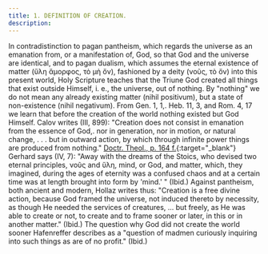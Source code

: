 ```yaml
---
title: 1. DEFINITION OF CREATION.
description: 
---
```


In contradistinction to pagan pantheism, which regards the universe as an emanation from, or a manifestation of, God, so that God and the universe are identical, and to pagan dualism, which assumes the eternal existence of matter (ὕλη ἄμορφος, τὸ μὴ ὄν), fashioned by a deity (νοῦς, τὸ ὄν) into this present world, Holy Scripture teaches that the Triune God created all things that exist outside Himself, i. e., the universe, out of nothing. By "nothing" we do not mean any already existing matter (nihil positivum), but a state of non-existence (nihil negativum). From Gen. 1, 1,. Heb. 11, 3, and Rom. 4, 17 we learn that before the creation of the world nothing existed but God Himself. Calov writes (III, 899): "Creation does not consist in emanation from the essence of God,. nor in generation, nor in motion, or natural change, . . . but in outward action, by which through infinite power things are produced from nothing." [Doctr. Theol., p. 164 f.](https://archive.org/details/doctrinaltheolog00schmuoft/page/n171/mode/2up){:target="_blank"} Gerhard says (IV, 7): "Away with the dreams of the Stoics, who devised two eternal principles, νοῦς and ὕλη, mind, or God, and matter, which, they imagined, during the ages of eternity was a confused chaos and at a certain time was at length brought into form by 'mind.' " (Ibid.) Against pantheism, both ancient and modern, Hollaz writes thus: "Creation is a free divine action, because God framed the universe, not induced thereto by necessity, as though He needed the services of creatures, ... but freely, as He was able to create or not, to create and to frame sooner or later, in this or in another matter." (Ibid.) The question why God did not create the world sooner Hafenreffer describes as a "question of madmen curiously inquiring into such things as are of no profit." (Ibid.)
